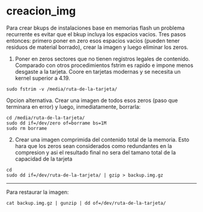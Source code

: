 # creacion_img
Para crear bkups de instalaciones base en memorias flash un problema recurrente es evitar que el bkup incluya los espacios vacios. Tres pasos entonces: primero poner en zero esos espacios vacios (pueden tener residuos de material borrado), crear la imagen y luego eliminar los zeros.

1. Poner en zeros sectores que no tienen registros legales de contenido. Comparado con otros procedimientos fstrim es rapido e impone menos desgaste a la tarjeta. Coore en tarjetas modernas y se necesita un kernel superior a 4.19.

```
sudo fstrim -v /media/ruta-de-la-tarjeta/
```

Opcion alternativa. Crear una imagen de todos esos zeros (paso que terminara en error) y luego, inmediatamente, borrarla:

```
cd /media/ruta-de-la-tarjeta/
sudo dd if=/dev/zero of=borrame bs=1M
sudo rm borrame
```

2. Crear una imagen comprimida del contenido total de la memoria. Esto hara que los zeros sean considerados como redundantes en la compresion y asi el resultado final no sera del tamano total de la capacidad de la tarjeta
```
cd
sudo dd if=/dev/ruta-de-la-tarjeta/ | gzip > backup.img.gz
```

--------------

Para restaurar la imagen:

```
cat backup.img.gz | gunzip | dd of=/dev/ruta-de-la-tarjeta/
```
